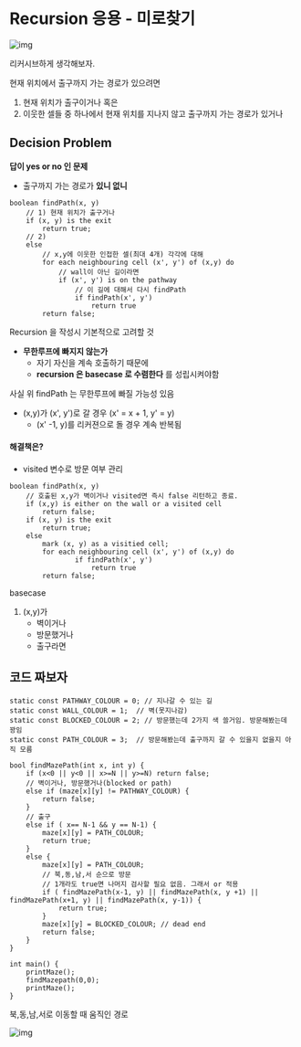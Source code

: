 # Recursion 응용 - 미로찾기

![img]('../img/3-1-recursion)

리커시브하게 생각해보자.

현재 위치에서 출구까지 가는 경로가 있으려면

1. 현재 위치가 출구이거나 혹은
2. 이웃한 셀들 중 하나에서 현재 위치를 지나지 않고 출구까지 가는 경로가 있거나

## Decision Problem

**답이 yes or no 인 문제**

- 출구까지 가는 경로가 **있니 없니**

```
boolean findPath(x, y)
    // 1) 현재 위치가 출구거나
    if (x, y) is the exit
        return true;
    // 2)
    else
        // x,y에 이웃한 인접한 셀(최대 4개) 각각에 대해
        for each neighbouring cell (x', y') of (x,y) do
            // wall이 아닌 길이라면
            if (x', y') is on the pathway
                // 이 길에 대해서 다시 findPath
                if findPath(x', y')
                    return true
        return false;
```

Recursion 을 작성시 기본적으로 고려할 것

- **무한루프에 빠지지 않는가**
  - 자기 자신을 계속 호출하기 때문에
  - **recursion 은 basecase 로 수렴한다** 를 성립시켜야함

사실 위 findPath 는 무한루프에 빠질 가능성 있음

- (x,y)가 (x', y')로 갈 경우 (x' = x + 1, y' = y)
  - (x' -1, y)를 리커젼으로 돌 경우 계속 반복됨

#### 해결책은?

- visited 변수로 방문 여부 관리

```
boolean findPath(x, y)
    // 호출된 x,y가 벽이거나 visited면 즉시 false 리턴하고 종료.
    if (x,y) is either on the wall or a visited cell
        return false;
    if (x, y) is the exit
        return true;
    else
        mark (x, y) as a visitied cell;
        for each neighbouring cell (x', y') of (x,y) do
                if findPath(x', y')
                    return true
        return false;
```

basecase

1. (x,y)가
   - 벽이거나
   - 방문했거나
   - 출구라면

## 코드 짜보자

```
static const PATHWAY_COLOUR = 0; // 지나갈 수 있는 길
static const WALL_COLOUR = 1;  // 벽(못지나감)
static const BLOCKED_COLOUR = 2; // 방문했는데 2가지 색 쓸거임. 방문해봤는데 꽝임
static const PATH_COLOUR = 3;  // 방문해봤는데 출구까지 갈 수 있을지 없을지 아직 모름

bool findMazePath(int x, int y) {
    if (x<0 || y<0 || x>=N || y>=N) return false;
    // 벽이거나, 방문했거나(blocked or path)
    else if (maze[x][y] != PATHWAY_COLOUR) {
        return false;
    }
    // 출구
    else if ( x== N-1 && y == N-1) {
        maze[x][y] = PATH_COLOUR;
        return true;
    }
    else {
        maze[x][y] = PATH_COLOUR;
        // 북,동,남,서 순으로 방문
        // 1개라도 true면 나머지 검사할 필요 없음. 그래서 or 적용
        if ( findMazePath(x-1, y) || findMazePath(x, y +1) || findMazePath(x+1, y) || findMazePath(x, y-1)) {
            return true;
        }
        maze[x][y] = BLOCKED_COLOUR; // dead end
        return false;
    }
}

int main() {
    printMaze();
    findMazepath(0,0);
    printMaze();
}
```

북,동,남,서로 이동할 때 움직인 경로

![img](../img/3-2-recursion)
